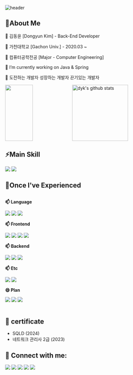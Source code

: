 ![header](https://capsule-render.vercel.app/api?type=slice&color=gradient&height=300&text=Welcome%20To%20Dyk's%20GitHub&fontSize=60&customColorList=0,2,3&animation=scaleIn)

## 🌱About Me

  <p>🔭 김동윤 [Dongyun Kim] - Back-End Developer</p>
  <p>🔭 가천대학교 [Gachon Univ.] - 2020.03 ~ </p>
  <p>🔭 컴퓨터공학전공 [Major - Computer Engineering]</p>
  <p>🔭 I’m currently working on Java & Spring</p>
  <p>🔭 도전하는 개발자 성장하는 개발자 끈기있는 개발자</p>
  <a href="https://github.com/dyk-im"><img align="center" style="height:180px" width="42%" src="https://github-readme-stats.vercel.app/api/top-langs/?username=dyk-im&layout=compact&theme=nord&hide_border=true"/></a>
    <a href="https://github.com/dyk-im"><img align="center"  style="height:180px" src="https://github-readme-stats.vercel.app/api?username=dyk-im&show_icons=true&include_all_commits=true&theme=nord&hide_border=true" alt="dyk's github stats" /></a>


## ⚡Main Skill
<div style="display:flex; flex-direction:column; align-items:flex-start;">
     <div>
       <img src="https://img.shields.io/badge/java-F98012?style=for-the-badge&logo=openjdk&logoColor=white">
       <img src="https://img.shields.io/badge/oracleSQL-F80000?style=for-the-badge&logo=oracle&logoColor=white">
     </div>
</div>

##  🤔Once I've Experienced
<div style="display:flex; flex-direction:column; align-items:flex-start;">
   <p><strong>📫 Language</strong></p>
    <div>
      <img src="https://img.shields.io/badge/C-00599C?style=for-the-badge&logo=C&logoColor=white"/>
      <img src="https://img.shields.io/badge/C++-00599C?style=for-the-badge&logo=cplusplus&logoColor=white">
      <img src="https://img.shields.io/badge/python-3776AB?style=for-the-badge&logo=python&logoColor=white">
    </div>
    <p><strong>📫 Frontend</strong></p>
    <div>
        <img src="https://img.shields.io/badge/html5-E34F26?style=for-the-badge&logo=html5&logoColor=white"> 
        <img src="https://img.shields.io/badge/css-1572B6?style=for-the-badge&logo=css3&logoColor=white"> 
        <img src="https://img.shields.io/badge/javascript-F7DF1E?style=for-the-badge&logo=javascript&logoColor=black"> 
        <img src="https://img.shields.io/badge/react-61DAFB?style=for-the-badge&logo=react&logoColor=white">
        <!--<img src="https://img.shields.io/badge/vue-4FC08D?style=for-the-badge&logo=vue.js&logoColor=white">-->
    </div>
    <p><strong>📫 Backend</strong></p>
    <div>
      <img src="https://img.shields.io/badge/spring-6DB33F?style=for-the-badge&logo=spring&logoColor=black">
      <img src="https://img.shields.io/badge/linux-FCC624?style=for-the-badge&logo=linux&logoColor=black">
      <img src="https://img.shields.io/badge/node.js-5FA04E?style=for-the-badge&logo=node.js&logoColor=black">
      <!--<img src="https://img.shields.io/badge/express-000000?style=for-the-badge&logo=express&logoColor=white">-->
    </div>
    <p><strong>📫 Etc</strong></p>
    <div>
      <img src="https://img.shields.io/badge/Security-1A1A1A?style=for-the-badge&logo=hackaday&logoColor=white">
      <!--<img src="https://img.shields.io/badge/Amazon ec2-FF9900?style=for-the-badge&logo=amazon ec2&logoColor=white">-->
      <img src="https://img.shields.io/badge/raspberry pi-A22846?style=for-the-badge&logo=raspberry pi&logoColor=white">
      <!--<img src="https://img.shields.io/badge/socket.io-010101?style=for-the-badge&logo=socket.io&logoColor=white">-->
      <!--<img src="https://img.shields.io/badge/tensorflow-FF6F00?style=for-the-badge&logo=tensorflow&logoColor=white">-->
    </div>
    <p><strong>😄 Plan</strong></p>
    <div>
      <img src="https://img.shields.io/badge/springboot-6DB33F?style=for-the-badge&logo=springboot&logoColor=black">
      <img src="https://img.shields.io/badge/docker-2496ED?style=for-the-badge&logo=docker&logoColor=white">
      <!--<img src="https://img.shields.io/badge/kubernetes-326CE5?style=for-the-badge&logo=kubernetes&logoColor=white">-->
      <img src="https://img.shields.io/badge/rust-000000?style=for-the-badge&logo=rust&logoColor=white">
    </div><br>
</div>

## 📝 certificate
* SQLD (2024)
* 네트워크 관리사 2급 (2023)


## 💬 Connect with me:
<div style="display:flex; flex-direction:column; align-items:flex-start;">
<div>
      <img src="https://img.shields.io/badge/notion-000000?style=for-the-badge&logo=notion&logoColor=white">
      <img src="https://img.shields.io/badge/discord-5865F2?style=for-the-badge&logo=discord&logoColor=white">
      <img src="https://img.shields.io/badge/facebook-0866FF?style=for-the-badge&logo=facebook&logoColor=white">
      <img src="https://img.shields.io/badge/instagram-E4405F?style=for-the-badge&logo=instagram&logoColor=white">
      <img src="https://img.shields.io/badge/open-FFCD00?style=for-the-badge&logo=kakaotalk&logoColor=white">
    </div><br>
  </div>
<!--
**dyk-im/dyk-im** is a ✨ _special_ ✨ repository because its `README.md` (this file) appears on your GitHub profile.

Here are some ideas to get you started:

- 🔭 I’m currently working on ...
- 🌱 I’m currently learning ...
- 👯 I’m looking to collaborate on ...
- 🤔 I’m looking for help with ...
- 💬 Ask me about ...
- 📫 How to reach me: ...
- 😄 Pronouns: ...
- ⚡ Fun fact: ...
-->
